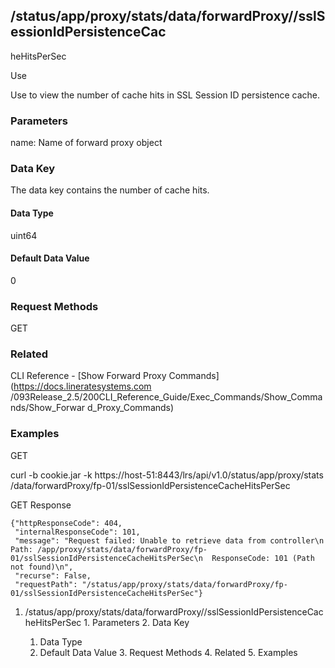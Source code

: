 ## /status/app/proxy/stats/data/forwardProxy/<name>/sslSessionIdPersistenceCac
heHitsPerSec

Use

Use to view the number of cache hits in SSL Session ID persistence cache.

### Parameters

name: Name of forward proxy object

### Data Key

The data key contains the number of cache hits.

#### Data Type

uint64

#### Default Data Value

0

### Request Methods

GET

### Related

CLI Reference - [Show Forward Proxy Commands](https://docs.lineratesystems.com
/093Release_2.5/200CLI_Reference_Guide/Exec_Commands/Show_Commands/Show_Forwar
d_Proxy_Commands)

### Examples

GET

curl -b cookie.jar -k https://host-51:8443/lrs/api/v1.0/status/app/proxy/stats
/data/forwardProxy/fp-01/sslSessionIdPersistenceCacheHitsPerSec

GET Response

    
    {"httpResponseCode": 404,
     "internalResponseCode": 101,
     "message": "Request failed: Unable to retrieve data from controller\n  Path: /app/proxy/stats/data/forwardProxy/fp-01/sslSessionIdPersistenceCacheHitsPerSec\n  ResponseCode: 101 (Path not found)\n",
     "recurse": False,
     "requestPath": "/status/app/proxy/stats/data/forwardProxy/fp-01/sslSessionIdPersistenceCacheHitsPerSec"}
    

  1. /status/app/proxy/stats/data/forwardProxy/<name>/sslSessionIdPersistenceCacheHitsPerSec
    1. Parameters
    2. Data Key
      1. Data Type
      2. Default Data Value
    3. Request Methods
    4. Related
    5. Examples


